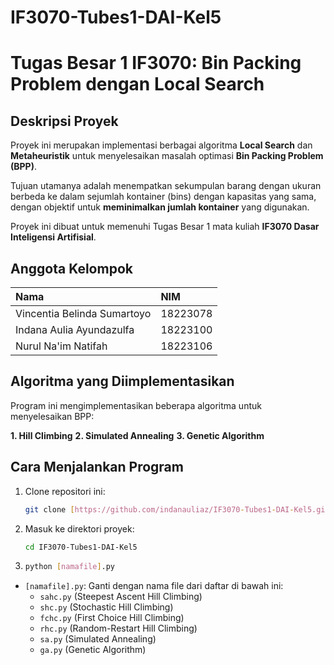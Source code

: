 # IF3070-Tubes1-DAI-Kel5
# Tugas Besar 1 IF3070: Bin Packing Problem dengan Local Search

## Deskripsi Proyek

Proyek ini merupakan implementasi berbagai algoritma **Local Search** dan **Metaheuristik** untuk menyelesaikan masalah optimasi **Bin Packing Problem (BPP)**.

Tujuan utamanya adalah menempatkan sekumpulan barang dengan ukuran berbeda ke dalam sejumlah kontainer (bins) dengan kapasitas yang sama, dengan objektif untuk **meminimalkan jumlah kontainer** yang digunakan.

Proyek ini dibuat untuk memenuhi Tugas Besar 1 mata kuliah **IF3070 Dasar Inteligensi Artifisial**.

## Anggota Kelompok

| Nama | NIM |
| :--- | :--- |
| Vincentia Belinda Sumartoyo | 18223078 |
| Indana Aulia Ayundazulfa | 18223100 |
| Nurul Na'im Natifah | 18223106 |

## Algoritma yang Diimplementasikan

Program ini mengimplementasikan beberapa algoritma untuk menyelesaikan BPP:

**1. Hill Climbing**
**2. Simulated Annealing**
**3. Genetic Algorithm**

## Cara Menjalankan Program

1.  Clone repositori ini:
    ```bash
    git clone [https://github.com/indanauliaz/IF3070-Tubes1-DAI-Kel5.git](https://github.com/indanauliaz/IF3070-Tubes1-DAI-Kel5.git)
    ```
2.  Masuk ke direktori proyek:
    ```bash
    cd IF3070-Tubes1-DAI-Kel5
    ```
3.  ```bash
    python [namafile].py
    ```

* `[namafile].py`: Ganti dengan nama file dari daftar di bawah ini:
    * `sahc.py` (Steepest Ascent Hill Climbing)
    * `shc.py` (Stochastic Hill Climbing)
    * `fchc.py` (First Choice Hill Climbing)
    * `rhc.py` (Random-Restart Hill Climbing)
    * `sa.py` (Simulated Annealing)
    * `ga.py` (Genetic Algorithm)